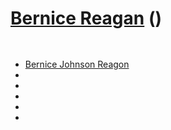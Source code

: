 # [Bernice Reagan](https://bernicejohnsonreagon.com) ()

![]()

## 

* [Bernice Johnson Reagon]()
* []()
* []()
* []()
* []()
* []()
